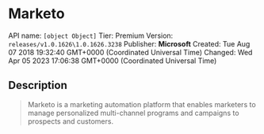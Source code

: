 # Marketo
API name: `[object Object]`
Tier: Premium
Version: `releases/v1.0.1626\1.0.1626.3238`
Publisher: **Microsoft**
Created: Tue Aug 07 2018 19:32:40 GMT+0000 (Coordinated Universal Time)
Changed: Wed Apr 05 2023 17:06:38 GMT+0000 (Coordinated Universal Time)

## Description
> Marketo is a marketing automation platform that enables marketers to manage personalized multi-channel programs and campaigns to prospects and customers.
